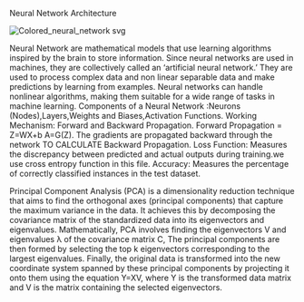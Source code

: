 Neural Network Architecture 


![Colored_neural_network svg](https://github.com/RehamJamal13/Machine-Learning-Algorithms/assets/102676168/33518920-ed38-4cea-acab-7918068f6c32)


Neural Network are mathematical models that use learning algorithms inspired by the brain to store information. Since neural networks are used in machines, they are collectively called an ‘artificial neural network.’
They are used to process complex data and non linear separable data and make predictions by learning from examples.
Neural networks can handle nonlinear algorithms, making them suitable for a wide range of tasks in machine learning.
Components of a Neural Network :Neurons (Nodes),Layers,Weights and Biases,Activation Functions.
Working Mechanism: Forward and Backward Propagation.
Forward Propagation = Z=WX+b  A=G(Z).
The gradients are propagated backward through the network TO CALCULATE Backward Propagation.
Loss Function: Measures the discrepancy between predicted and actual outputs during training.we use  cross entropy function in this file.
Accuracy: Measures the percentage of correctly classified instances in the test dataset.







Principal Component Analysis (PCA) is a dimensionality reduction technique that aims to find the orthogonal axes (principal components) that capture the maximum variance in the data. It achieves this by decomposing the covariance matrix of the standardized data into its eigenvectors and eigenvalues. Mathematically, PCA involves finding the eigenvectors V and eigenvalues λ of the covariance matrix C, The principal components are then formed by selecting the top k eigenvectors corresponding to the largest eigenvalues. Finally, the original data is transformed into the new coordinate system spanned by these principal components by projecting it onto them using the equation Y=XV, where Y is the transformed data matrix and V is the matrix containing the selected eigenvectors.




